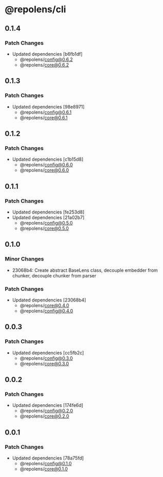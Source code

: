 # @repolens/cli

## 0.1.4

### Patch Changes

- Updated dependencies [b6fb1df]
  - @repolens/config@0.6.2
  - @repolens/core@0.6.2

## 0.1.3

### Patch Changes

- Updated dependencies [98e8971]
  - @repolens/config@0.6.1
  - @repolens/core@0.6.1

## 0.1.2

### Patch Changes

- Updated dependencies [c1b15d8]
  - @repolens/config@0.6.0
  - @repolens/core@0.6.0

## 0.1.1

### Patch Changes

- Updated dependencies [fe253d8]
- Updated dependencies [21a02b7]
  - @repolens/config@0.5.0
  - @repolens/core@0.5.0

## 0.1.0

### Minor Changes

- 23068b4: Create abstract BaseLens class, decouple embedder from chunker, decouple chunker from parser

### Patch Changes

- Updated dependencies [23068b4]
  - @repolens/core@0.4.0
  - @repolens/config@0.4.0

## 0.0.3

### Patch Changes

- Updated dependencies [cc5fb2c]
  - @repolens/config@0.3.0
  - @repolens/core@0.3.0

## 0.0.2

### Patch Changes

- Updated dependencies [174fe6d]
  - @repolens/config@0.2.0
  - @repolens/core@0.2.0

## 0.0.1

### Patch Changes

- Updated dependencies [78a75fd]
  - @repolens/config@0.1.0
  - @repolens/core@0.1.0
